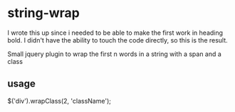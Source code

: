 # string-wrap


I wrote this up since i needed to be able to make the first work in heading bold. I didn't have the ability to touch the code directly, so this is the result.

Small jquery plugin to wrap the first n words in a string with a span and a class

## usage

$('div').wrapClass(2, 'className');
